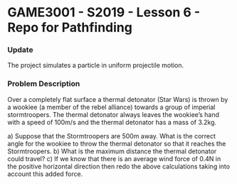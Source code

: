 # GAME3001 - S2019 - Lesson 6 - Repo for Pathfinding

### Update
The project simulates a particle in uniform projectile motion.

### Problem Description

Over a completely flat surface a thermal detonator (Star Wars) is thrown by a wookiee (a member of the rebel alliance) towards a group of imperial stormtroopers. The thermal detonator always leaves the wookiee’s hand with a speed of 100m/s and the thermal detonator has a mass of 3.2kg.

a) Suppose that the Stormtroopers are 500m away. What is the correct angle for the wookiee to throw the thermal detonator so that it reaches the Stormtroopers.
b) What is the maximum distance the thermal detonator could travel? 
c) If we know that there is an average wind force of 0.4N in the positive horizontal direction then redo the above calculations taking into account this added force.
